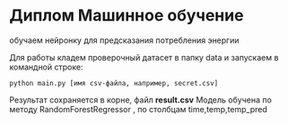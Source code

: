 # Диплом Машинное обучение
обучаем нейронку для предсказания потребления энергии


Для работы кладем проверочный датасет в папку data и запускаем в командной строке:

    python main.py [имя csv-файла, например, secret.csv]
Результат сохраняется в корне, файл **result.csv**
Модель обучена по методу RandomForestRegressor ,
по столбцам time,temp,temp_pred 

